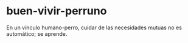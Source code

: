 # buen-vivir-perruno
En un vínculo humano-perro, cuidar de las necesidades mutuas no es automático; se aprende.

